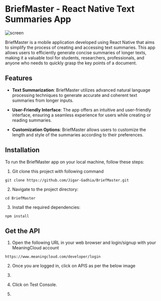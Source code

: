 # BriefMaster - React Native Text Summaries App
![screen](https://github.com/Jigar-Gadhia/BriefMaster/assets/65450057/9d1e3ae4-9d4a-4058-bfd9-6b6b7f4a209c)

BriefMaster is a mobile application developed using React Native that aims to simplify the process of creating and accessing text summaries. This app allows users to efficiently generate concise summaries of longer texts, making it a valuable tool for students, researchers, professionals, and anyone who needs to quickly grasp the key points of a document.

## Features

- **Text Summarization**: BriefMaster utilizes advanced natural language processing techniques to generate accurate and coherent text summaries from longer inputs.

- **User-Friendly Interface**: The app offers an intuitive and user-friendly interface, ensuring a seamless experience for users while creating or reading summaries.

- **Customization Options**: BriefMaster allows users to customize the length and style of the summaries according to their preferences.

## Installation

To run the BriefMaster app on your local machine, follow these steps:

1. Git clone this project with following command
```
git clone https://github.com/Jigar-Gadhia/BriefMaster.git
```
2. Navigate to the project directory:
```
cd BriefMaster
```
3. Install the required dependencies:
```
npm install
```

## Get the API

1. Open the following URL in your web browser and login/signup with your MeaningCloud account
```
https://www.meaningcloud.com/developer/login
```
2. Once you are logged in, click on APIS as per the below image
3. 
   



4. Click on Test Console.



5. 


